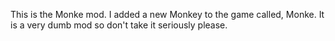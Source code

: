 This is the Monke mod.
I added a new Monkey to the game called, Monke.
It is a very dumb mod so don't take it seriously please.
